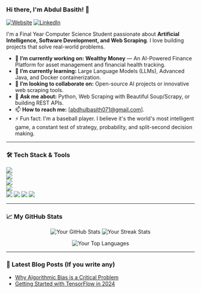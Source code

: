 ### Hi there, I'm Abdul Basith! 👋

[![Website](https://img.shields.io/badge/My_Website-000000?style=for-the-badge&logo=About.me&logoColor=white)](https://your-portfolio-website.com)
[![LinkedIn](https://img.shields.io/badge/LinkedIn-0077B5?style=for-the-badge&logo=linkedin&logoColor=white)](https://linkedin.com/in/jainoordeen-abdul-basith-9b64322a4)

I'm a Final Year Computer Science Student passionate about **Artificial Intelligence, Software Development, and Web Scraping**. I love building projects that solve real-world problems.

- 🔭 **I’m currently working on:** **Wealthy Money** — An AI-Powered Finance Platform for asset management and financial health tracking.
- 🌱 **I’m currently learning:** Large Language Models (LLMs), Advanced Java, and Docker containerization.
- 👯 **I’m looking to collaborate on:** Open-source AI projects or innovative web scraping tools.
- 💬 **Ask me about:** Python, Web Scraping with Beautiful Soup/Scrapy, or building REST APIs.
- 📫 **How to reach me:** [abdhulbasith071@gmail.com].
- ⚡ Fun fact: I'm a baseball player. I believe it's the world's most intelligent game, a constant test of strategy, probability, and split-second decision making.

---

### 🛠️ Tech Stack & Tools

<p align="left">
<!-- Programming Languages -->
<img src="https://skillicons.dev/icons?i=python,java,c,cpp,dart,nodejs" />
<br/>
<!-- Frontend & Mobile -->
<img src="https://skillicons.dev/icons?i=html,css,tailwind,flutter" />
<br/>
<!-- Backend & Databases -->
<img src="https://skillicons.dev/icons?i=express,prisma,postgres,mongodb,mysql" />
<br/>
<!-- DevOps & Cloud -->
<img src="https://skillicons.dev/icons?i=aws,docker,kubernetes" />
<br/>
<!-- Tools & Services -->
<img src="https://skillicons.dev/icons?i=github,vscode,postman" />
<!-- Note: Jira and Mapbox/Google API aren't on skillicons.dev, so we use shields.io badges for them -->
<img src="https://img.shields.io/badge/Jira-0052CC?style=for-the-badge&logo=Jira&logoColor=white" />
<img src="https://img.shields.io/badge/Mapbox-000000?style=for-the-badge&logo=mapbox&logoColor=white" />
<img src="https://img.shields.io/badge/Google%20Cloud-4285F4?style=for-the-badge&logo=google-cloud&logoColor=white" />
</p>

---

### 📈 My GitHub Stats

<p align="center">
  <img src="https://github-readme-stats.vercel.app/api?username=YOUR_USERNAME&show_icons=true&theme=radical" alt="Your GitHub Stats" />
  <img src="https://github-readme-streak-stats.herokuapp.com/?user=YOUR_USERNAME&theme=radical" alt="Your Streak Stats" />
</p>

<p align="center">
  <img src="https://github-readme-stats.vercel.app/api/top-langs/?username=YOUR_USERNAME&layout=compact&theme=radical" alt="Your Top Languages" />
</p>

---

### 📝 Latest Blog Posts (If you write any)
<!-- BLOG-POST-LIST:START -->
- [Why Algorithmic Bias is a Critical Problem](https://yourblog.com/post-1)
- [Getting Started with TensorFlow in 2024](https://yourblog.com/post-2)
<!-- BLOG-POST-LIST:END -->
